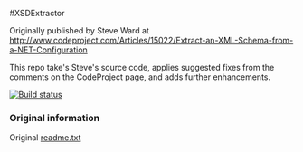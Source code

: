 #XSDExtractor 

Originally published by Steve Ward at http://www.codeproject.com/Articles/15022/Extract-an-XML-Schema-from-a-NET-Configuration 

This repo take's Steve's source code, applies suggested fixes from the comments on the CodeProject page, and adds further enhancements.

[![Build status](https://ci.appveyor.com/api/projects/status/18qlhsaethlt46h6?svg=true)](https://ci.appveyor.com/project/DavidGardiner/xsdextractor)

### Original information
Original [readme.txt](readme.txt)
